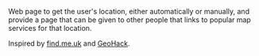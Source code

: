 Web page to get the user's location, either automatically or manually, and
provide a page that can be given to other people that links to popular map
services for that location.

Inspired by [find.me.uk](https://find.me.uk/) and [GeoHack](https://www.mediawiki.org/wiki/GeoHack).
